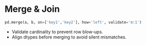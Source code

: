 # Merge & Join

```python
pd.merge(a, b, on=['key1','key2'], how='left', validate='m:1')
```
- Validate cardinality to prevent row blow-ups.
- Align dtypes before merging to avoid silent mismatches.
